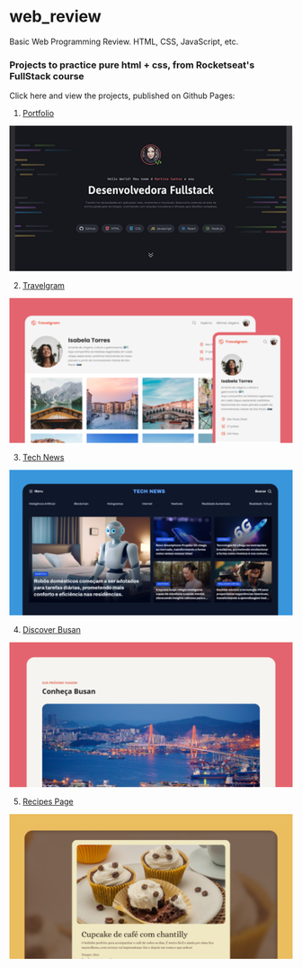 # web_review

Basic Web Programming Review. HTML, CSS, JavaScript, etc.

### Projects to practice pure html + css, from Rocketseat's FullStack course

Click here and view the projects, published on Github Pages:

1. [Portfolio](https://rramires.github.io/web_review/portfolio/)

[![Portfolio](portfolio/assets/thumbs/Project-00_thumb.png)](https://rramires.github.io/web_review/portfolio/)

2. [Travelgram](https://rramires.github.io/web_review/travelgram/)

[![Travelgram](portfolio/assets/thumbs/Project-01_thumb.png)](https://rramires.github.io/web_review/travelgram/)

3. [Tech News](https://rramires.github.io/web_review/technews/)

[![Tech News](portfolio/assets/thumbs/Project-02_thumb.png)](https://rramires.github.io/web_review/technews/)

4. [Discover Busan](https://rramires.github.io/web_review/tourism/)

[![Discover Busan](portfolio/assets/thumbs/Project-06_thumb.png)](https://rramires.github.io/web_review/tourism/)

5. [Recipes Page](https://rramires.github.io/web_review/recipes/)

[![Recipes Page](portfolio/assets/thumbs/Project-03_thumb.png)](https://rramires.github.io/web_review/recipes/)
